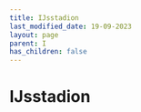 ```yaml
---
title: IJsstadion
last_modified_date: 19-09-2023
layout: page
parent: I
has_children: false
---
```


IJsstadion
==========

